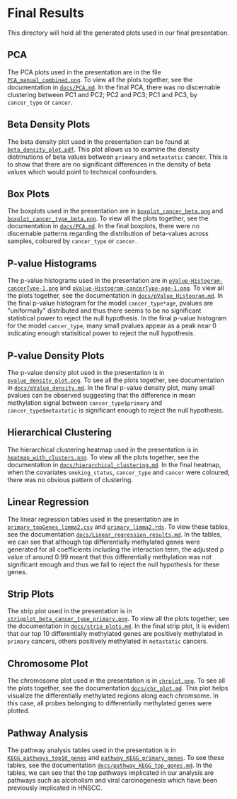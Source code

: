 # Final Results

This directory will hold all the generated plots used in our final presentation.

## PCA
The PCA plots used in the presentation are in the file [`PCA_manual_combined.png`](PCA_manual_combined.png). To view all the plots together, see the documentation in [`docs/PCA.md`](../../docs/PCA.md). In the final PCA, there was no discernable clustering between PC1 and PC2; PC2 and PC3; PC1 and PC3, by `cancer_type` or `cancer`.

## Beta Density Plots
The beta density plot used in the presentation can be found at [`beta_density_plot.pdf`](beta_density_plot.pdf). This plot allows us to examine the density distrinutions
of beta values between `primary` and `metastatic` cancer. This is to show
that there are no significant differences in the density of beta values which would
point to technical confounders.

## Box Plots
The boxplots used in the presentation are in [`boxplot_cancer_beta.png`](boxplot_cancer_beta.png) and [`boxplot_cancer_type_beta.png`](boxplot_cancer_type_beta.png). To view all the plots together, see the documentation in [`docs/PCA.md`](../../docs/PCA.md). In the final boxplots, there were no discernable patterns regarding the distribution of beta-values across samples, coloured by `cancer_type` or `cancer`.

## P-value Histograms
The p-value histograms used in the presentation are in [`pValue-Histogram-cancerType-1.png`](pValue-Histogram-cancerType-1.png) and [`pValue-Histogram-cancerType-age-1.png`](pValue-Histogram-cancerType-age-1.png). To view all the plots together, see the documentation in [`docs/pValue_Histogram.md`](../../docs/pValue_Histogram.md). In the final p-value histogram for the model `cancer_type*age`, pvalues are "uniformally" distributed and thus there seems to be no significant statistical power to reject the null hypothesis. In the final p-value histogram for the model `cancer_type`, many small pvalues appear as a peak near 0 indicating enough statisitical power to reject the null hypothesis. 

## P-value Density Plots
The p-value density plot used in the presentation is in [`pvalue_density_plot.png`](pvalue_density_plot.png). To see all the plots together, see documentation in [`docs/pValue_density.md`](../../docs/pValue_density.md). In the final p-value density plot, many small pvalues can be observed suggesting that the difference in mean methylation signal between `cancer_type$primary` and `cancer_type$metastatic` is significant enough to reject the null hypothesis. 

## Hierarchical Clustering
The hierarchical clustering heatmap used in the presentation is in [`heatmap_with_clusters.png`](heatmap_with_clusters.png). To view all the plots together, see the documentation in [`docs/hierarchical_clustering.md`](../../docs/hierarchical_clustering.md). In the final heatmap, when the covariates `smoking_status`, `cancer_type` and `cancer` were coloured, there was no obvious pattern of clustering.

## Linear Regression
The linear regression tables used in the presentation are in [`primary_topGenes_limma2.csv`](primary_topGenes_limma2.csv) and [`primary_limma2.rds`](primary_limma2.rds). To view these tables, see the documentation [`docs/Linear_regression_results.md`](../../docs/Linear_regression_results.md). In the tables, we can see that although top differentially methylated genes were generated for all coefficients including the interaction term, the adjusted p value of around 0.99 meant that this differentially methylation was not significant enough and thus we fail to reject the null hypothesis for these genes. 

## Strip Plots
The strip plot used in the presentation is in [`stripplot_beta_cancer_type_primary.png`](stripplot_beta_cancer_type_primary.png). To view all the plots together, see the documentation in [`docs/strip_plots.md`](../../docs/strip_plots.md). In the final strip plot, it is evident that our top 10 differentially methylated genes are positively methylated in `primary` cancers, others positively methylated in `metastatic` cancers.

## Chromosome Plot
The chromosome plot used in the presentation is in [`chrplot.png`](chrplot.png). To see all the plots together, see the documentation [`docs/chr_plot.md`](../../docs/chr_plot.md). This plot helps visualize the differentially methylated regions along each chromsome. In this case, all probes belonging to differentially methylated genes were plotted. 

## Pathway Analysis
The pathway analysis tables used in the presentation is in [`KEGG_pathways_top10_genes`](KEGG_pathways_top10_genes) and [`pathway_KEGG_primary_genes`](pathway_KEGG_primary_genes). To see these tables, see the documentation [`docs/pathway_KEGG_top_genes.md`](../../docs/pathway_KEGG_top_genes.md). In the tables, we can see that the top pathways implicated
in our analysis are pathways such as alcoholism and viral carcinogenesis which
have been previously implicated in HNSCC.

